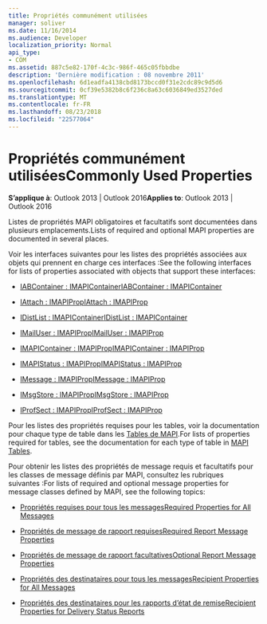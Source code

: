 ```yaml
---
title: Propriétés communément utilisées
manager: soliver
ms.date: 11/16/2014
ms.audience: Developer
localization_priority: Normal
api_type:
- COM
ms.assetid: 887c5e82-170f-4c3c-986f-465c05fbbdbe
description: 'Dernière modification : 08 novembre 2011'
ms.openlocfilehash: 6d1eadfa4138cbd8173bccd0f31e2cdc89c9d5d6
ms.sourcegitcommit: 0cf39e5382b8c6f236c8a63c6036849ed3527ded
ms.translationtype: MT
ms.contentlocale: fr-FR
ms.lasthandoff: 08/23/2018
ms.locfileid: "22577064"
---
```

# <a name="commonly-used-properties"></a><span data-ttu-id="cc659-103">Propriétés communément utilisées</span><span class="sxs-lookup"><span data-stu-id="cc659-103">Commonly Used Properties</span></span>

 
  
<span data-ttu-id="cc659-104">**S’applique à**: Outlook 2013 | Outlook 2016</span><span class="sxs-lookup"><span data-stu-id="cc659-104">**Applies to**: Outlook 2013 | Outlook 2016</span></span> 
  
<span data-ttu-id="cc659-105">Listes de propriétés MAPI obligatoires et facultatifs sont documentées dans plusieurs emplacements.</span><span class="sxs-lookup"><span data-stu-id="cc659-105">Lists of required and optional MAPI properties are documented in several places.</span></span>
  
<span data-ttu-id="cc659-106">Voir les interfaces suivantes pour les listes des propriétés associées aux objets qui prennent en charge ces interfaces :</span><span class="sxs-lookup"><span data-stu-id="cc659-106">See the following interfaces for lists of properties associated with objects that support these interfaces:</span></span>
  
- [<span data-ttu-id="cc659-107">IABContainer : IMAPIContainer</span><span class="sxs-lookup"><span data-stu-id="cc659-107">IABContainer : IMAPIContainer</span></span>](iabcontainerimapicontainer.md)
    
- [<span data-ttu-id="cc659-108">IAttach : IMAPIProp</span><span class="sxs-lookup"><span data-stu-id="cc659-108">IAttach : IMAPIProp</span></span>](iattachimapiprop.md)
    
- [<span data-ttu-id="cc659-109">IDistList : IMAPIContainer</span><span class="sxs-lookup"><span data-stu-id="cc659-109">IDistList : IMAPIContainer</span></span>](idistlistimapicontainer.md)
    
- [<span data-ttu-id="cc659-110">IMailUser : IMAPIProp</span><span class="sxs-lookup"><span data-stu-id="cc659-110">IMailUser : IMAPIProp</span></span>](imailuserimapiprop.md)
    
- [<span data-ttu-id="cc659-111">IMAPIContainer : IMAPIProp</span><span class="sxs-lookup"><span data-stu-id="cc659-111">IMAPIContainer : IMAPIProp</span></span>](imapicontainerimapiprop.md)
    
- [<span data-ttu-id="cc659-112">IMAPIStatus : IMAPIProp</span><span class="sxs-lookup"><span data-stu-id="cc659-112">IMAPIStatus : IMAPIProp</span></span>](imapistatusimapiprop.md)
    
- [<span data-ttu-id="cc659-113">IMessage : IMAPIProp</span><span class="sxs-lookup"><span data-stu-id="cc659-113">IMessage : IMAPIProp</span></span>](imessageimapiprop.md)
    
- [<span data-ttu-id="cc659-114">IMsgStore : IMAPIProp</span><span class="sxs-lookup"><span data-stu-id="cc659-114">IMsgStore : IMAPIProp</span></span>](imsgstoreimapiprop.md)
    
- [<span data-ttu-id="cc659-115">IProfSect : IMAPIProp</span><span class="sxs-lookup"><span data-stu-id="cc659-115">IProfSect : IMAPIProp</span></span>](iprofsectimapiprop.md)
    
<span data-ttu-id="cc659-116">Pour les listes des propriétés requises pour les tables, voir la documentation pour chaque type de table dans les [Tables de MAPI](mapi-tables.md).</span><span class="sxs-lookup"><span data-stu-id="cc659-116">For lists of properties required for tables, see the documentation for each type of table in [MAPI Tables](mapi-tables.md).</span></span>
  
<span data-ttu-id="cc659-117">Pour obtenir les listes des propriétés de message requis et facultatifs pour les classes de message définis par MAPI, consultez les rubriques suivantes :</span><span class="sxs-lookup"><span data-stu-id="cc659-117">For lists of required and optional message properties for message classes defined by MAPI, see the following topics:</span></span> 
  
- [<span data-ttu-id="cc659-118">Propriétés requises pour tous les messages</span><span class="sxs-lookup"><span data-stu-id="cc659-118">Required Properties for All Messages</span></span>](required-properties-for-all-messages.md)
    
- [<span data-ttu-id="cc659-119">Propriétés de message de rapport requises</span><span class="sxs-lookup"><span data-stu-id="cc659-119">Required Report Message Properties</span></span>](required-report-message-properties.md)
    
- [<span data-ttu-id="cc659-120">Propriétés de message de rapport facultatives</span><span class="sxs-lookup"><span data-stu-id="cc659-120">Optional Report Message Properties</span></span>](optional-report-message-properties.md)
    
- [<span data-ttu-id="cc659-121">Propriétés des destinataires pour tous les messages</span><span class="sxs-lookup"><span data-stu-id="cc659-121">Recipient Properties for All Messages</span></span>](recipient-properties-for-all-messages.md)
    
- [<span data-ttu-id="cc659-122">Propriétés des destinataires pour les rapports d’état de remise</span><span class="sxs-lookup"><span data-stu-id="cc659-122">Recipient Properties for Delivery Status Reports</span></span>](recipient-properties-for-delivery-status-reports.md)
    

